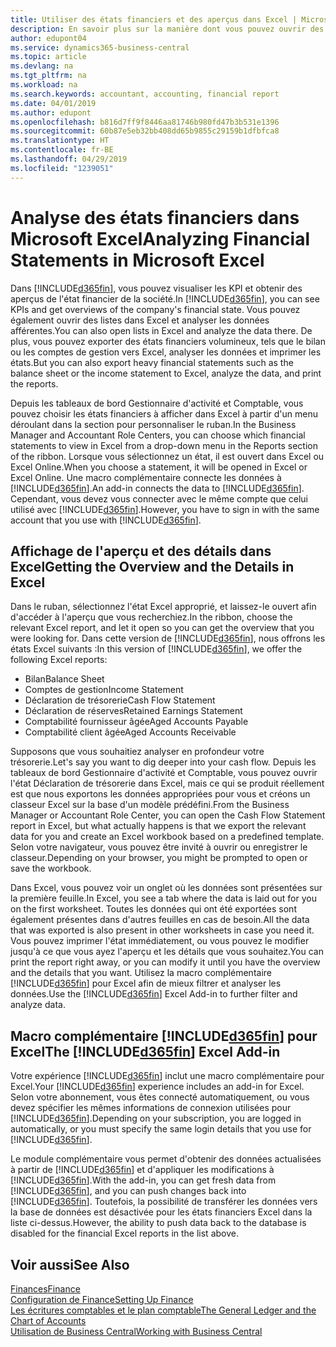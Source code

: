 ```yaml
---
title: Utiliser des états financiers et des aperçus dans Excel | Microsoft Docs
description: En savoir plus sur la manière dont vous pouvez ouvrir des états financiers dans Microsoft Excel à partir de Business Central pour une meilleure analyse.
author: edupont04
ms.service: dynamics365-business-central
ms.topic: article
ms.devlang: na
ms.tgt_pltfrm: na
ms.workload: na
ms.search.keywords: accountant, accounting, financial report
ms.date: 04/01/2019
ms.author: edupont
ms.openlocfilehash: b816d7ff9f8446aa81746b980fd47b3b531e1396
ms.sourcegitcommit: 60b87e5eb32bb408dd65b9855c29159b1dfbfca8
ms.translationtype: HT
ms.contentlocale: fr-BE
ms.lasthandoff: 04/29/2019
ms.locfileid: "1239051"
---
```

# <a name="analyzing-financial-statements-in-microsoft-excel"></a><span data-ttu-id="c8501-103">Analyse des états financiers dans Microsoft Excel</span><span class="sxs-lookup"><span data-stu-id="c8501-103">Analyzing Financial Statements in Microsoft Excel</span></span>
<span data-ttu-id="c8501-104">Dans [!INCLUDE[d365fin](includes/d365fin_md.md)], vous pouvez visualiser les KPI et obtenir des aperçus de l'état financier de la société.</span><span class="sxs-lookup"><span data-stu-id="c8501-104">In [!INCLUDE[d365fin](includes/d365fin_md.md)], you can see KPIs and get overviews of the company's financial state.</span></span> <span data-ttu-id="c8501-105">Vous pouvez également ouvrir des listes dans Excel et analyser les données afférentes.</span><span class="sxs-lookup"><span data-stu-id="c8501-105">You can also open lists in Excel and analyze the data there.</span></span> <span data-ttu-id="c8501-106">De plus, vous pouvez exporter des états financiers volumineux, tels que le bilan ou les comptes de gestion vers Excel, analyser les données et imprimer les états.</span><span class="sxs-lookup"><span data-stu-id="c8501-106">But you can also export heavy financial statements such as the balance sheet or the income statement to Excel, analyze the data, and print the reports.</span></span>  

<span data-ttu-id="c8501-107">Depuis les tableaux de bord Gestionnaire d'activité et Comptable, vous pouvez choisir les états financiers à afficher dans Excel à partir d'un menu déroulant dans la section pour personnaliser le ruban.</span><span class="sxs-lookup"><span data-stu-id="c8501-107">In the Business Manager and Accountant Role Centers, you can choose which financial statements to view in Excel from a drop-down menu in the Reports section of the ribbon.</span></span> <span data-ttu-id="c8501-108">Lorsque vous sélectionnez un état, il est ouvert dans Excel ou Excel Online.</span><span class="sxs-lookup"><span data-stu-id="c8501-108">When you choose a statement, it will be opened in Excel or Excel Online.</span></span> <span data-ttu-id="c8501-109">Une macro complémentaire connecte les données à [!INCLUDE[d365fin](includes/d365fin_md.md)].</span><span class="sxs-lookup"><span data-stu-id="c8501-109">An add-in connects the data to [!INCLUDE[d365fin](includes/d365fin_md.md)].</span></span> <span data-ttu-id="c8501-110">Cependant, vous devez vous connecter avec le même compte que celui utilisé avec [!INCLUDE[d365fin](includes/d365fin_md.md)].</span><span class="sxs-lookup"><span data-stu-id="c8501-110">However, you have to sign in with the same account that you use with [!INCLUDE[d365fin](includes/d365fin_md.md)].</span></span>  

## <a name="getting-the-overview-and-the-details-in-excel"></a><span data-ttu-id="c8501-111">Affichage de l'aperçu et des détails dans Excel</span><span class="sxs-lookup"><span data-stu-id="c8501-111">Getting the Overview and the Details in Excel</span></span>
<span data-ttu-id="c8501-112">Dans le ruban, sélectionnez l'état Excel approprié, et laissez-le ouvert afin d'accéder à l'aperçu que vous recherchiez.</span><span class="sxs-lookup"><span data-stu-id="c8501-112">In the ribbon, choose the relevant Excel report, and let it open so you can get the overview that you were looking for.</span></span> <span data-ttu-id="c8501-113">Dans cette version de [!INCLUDE[d365fin](includes/d365fin_md.md)], nous offrons les états Excel suivants :</span><span class="sxs-lookup"><span data-stu-id="c8501-113">In this version of [!INCLUDE[d365fin](includes/d365fin_md.md)], we offer the following Excel reports:</span></span>

- <span data-ttu-id="c8501-114">Bilan</span><span class="sxs-lookup"><span data-stu-id="c8501-114">Balance Sheet</span></span>  
- <span data-ttu-id="c8501-115">Comptes de gestion</span><span class="sxs-lookup"><span data-stu-id="c8501-115">Income Statement</span></span>  
- <span data-ttu-id="c8501-116">Déclaration de trésorerie</span><span class="sxs-lookup"><span data-stu-id="c8501-116">Cash Flow Statement</span></span>  
- <span data-ttu-id="c8501-117">Déclaration de réserves</span><span class="sxs-lookup"><span data-stu-id="c8501-117">Retained Earnings Statement</span></span>  
- <span data-ttu-id="c8501-118">Comptabilité fournisseur âgée</span><span class="sxs-lookup"><span data-stu-id="c8501-118">Aged Accounts Payable</span></span>  
- <span data-ttu-id="c8501-119">Comptabilité client âgée</span><span class="sxs-lookup"><span data-stu-id="c8501-119">Aged Accounts Receivable</span></span>  

<span data-ttu-id="c8501-120">Supposons que vous souhaitiez analyser en profondeur votre trésorerie.</span><span class="sxs-lookup"><span data-stu-id="c8501-120">Let's say you want to dig deeper into your cash flow.</span></span> <span data-ttu-id="c8501-121">Depuis les tableaux de bord Gestionnaire d'activité et Comptable, vous pouvez ouvrir l'état Déclaration de trésorerie dans Excel, mais ce qui se produit réellement est que nous exportons les données appropriées pour vous et créons un classeur Excel sur la base d'un modèle prédéfini.</span><span class="sxs-lookup"><span data-stu-id="c8501-121">From the Business Manager or Accountant Role Center, you can open the Cash Flow Statement report in Excel, but what actually happens is that we export the relevant data for you and create an Excel workbook based on a predefined template.</span></span> <span data-ttu-id="c8501-122">Selon votre navigateur, vous pouvez être invité à ouvrir ou enregistrer le classeur.</span><span class="sxs-lookup"><span data-stu-id="c8501-122">Depending on your browser, you might be prompted to open or save the workbook.</span></span>  

<span data-ttu-id="c8501-123">Dans Excel, vous pouvez voir un onglet où les données sont présentées sur la première feuille.</span><span class="sxs-lookup"><span data-stu-id="c8501-123">In Excel, you see a tab where the data is laid out for you on the first worksheet.</span></span> <span data-ttu-id="c8501-124">Toutes les données qui ont été exportées sont également présentes dans d'autres feuilles en cas de besoin.</span><span class="sxs-lookup"><span data-stu-id="c8501-124">All the data that was exported is also present in other worksheets in case you need it.</span></span> <span data-ttu-id="c8501-125">Vous pouvez imprimer l'état immédiatement, ou vous pouvez le modifier jusqu'à ce que vous ayez l'aperçu et les détails que vous souhaitez.</span><span class="sxs-lookup"><span data-stu-id="c8501-125">You can print the report right away, or you can modify it until you have the overview and the details that you want.</span></span> <span data-ttu-id="c8501-126">Utilisez la macro complémentaire [!INCLUDE[d365fin](includes/d365fin_md.md)] pour Excel afin de mieux filtrer et analyser les données.</span><span class="sxs-lookup"><span data-stu-id="c8501-126">Use the [!INCLUDE[d365fin](includes/d365fin_md.md)] Excel Add-in to further filter and analyze data.</span></span>  

## <a name="the-included365finincludesd365finmdmd-excel-add-in"></a><span data-ttu-id="c8501-127">Macro complémentaire [!INCLUDE[d365fin](includes/d365fin_md.md)] pour Excel</span><span class="sxs-lookup"><span data-stu-id="c8501-127">The [!INCLUDE[d365fin](includes/d365fin_md.md)] Excel Add-in</span></span>
<span data-ttu-id="c8501-128">Votre expérience [!INCLUDE[d365fin](includes/d365fin_md.md)] inclut une macro complémentaire pour Excel.</span><span class="sxs-lookup"><span data-stu-id="c8501-128">Your [!INCLUDE[d365fin](includes/d365fin_md.md)] experience includes an add-in for Excel.</span></span> <span data-ttu-id="c8501-129">Selon votre abonnement, vous êtes connecté automatiquement, ou vous devez spécifier les mêmes informations de connexion utilisées pour [!INCLUDE[d365fin](includes/d365fin_md.md)].</span><span class="sxs-lookup"><span data-stu-id="c8501-129">Depending on your subscription, you are logged in automatically, or you must specify the same login details that you use for [!INCLUDE[d365fin](includes/d365fin_md.md)].</span></span>  

<span data-ttu-id="c8501-130">Le module complémentaire vous permet d'obtenir des données actualisées à partir de [!INCLUDE[d365fin](includes/d365fin_md.md)] et d'appliquer les modifications à [!INCLUDE[d365fin](includes/d365fin_md.md)].</span><span class="sxs-lookup"><span data-stu-id="c8501-130">With the add-in, you can get fresh data from [!INCLUDE[d365fin](includes/d365fin_md.md)], and you can push changes back into [!INCLUDE[d365fin](includes/d365fin_md.md)].</span></span> <span data-ttu-id="c8501-131">Toutefois, la possibilité de transférer les données vers la base de données est désactivée pour les états financiers Excel dans la liste ci-dessus.</span><span class="sxs-lookup"><span data-stu-id="c8501-131">However, the ability to push data back to the database is disabled for the financial Excel reports in the list above.</span></span>  

## <a name="see-also"></a><span data-ttu-id="c8501-132">Voir aussi</span><span class="sxs-lookup"><span data-stu-id="c8501-132">See Also</span></span>
[<span data-ttu-id="c8501-133">Finances</span><span class="sxs-lookup"><span data-stu-id="c8501-133">Finance</span></span>](finance.md)  
[<span data-ttu-id="c8501-134">Configuration de Finance</span><span class="sxs-lookup"><span data-stu-id="c8501-134">Setting Up Finance</span></span>](finance-setup-finance.md)  
[<span data-ttu-id="c8501-135">Les écritures comptables et le plan comptable</span><span class="sxs-lookup"><span data-stu-id="c8501-135">The General Ledger and the Chart of Accounts</span></span>](finance-general-ledger.md)  
[<span data-ttu-id="c8501-136">Utilisation de Business Central</span><span class="sxs-lookup"><span data-stu-id="c8501-136">Working with Business Central</span></span>](ui-work-product.md)  
